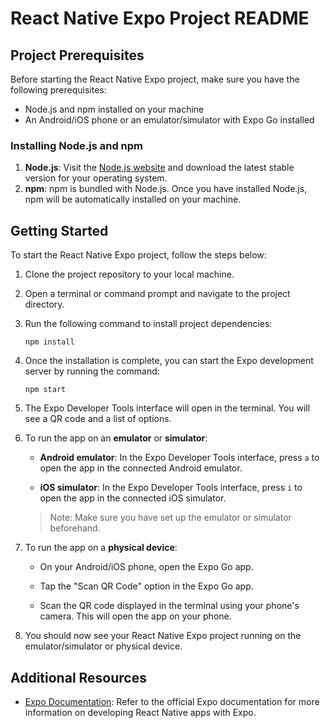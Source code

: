 # React Native Expo Project README

## Project Prerequisites
Before starting the React Native Expo project, make sure you have the following prerequisites:

- Node.js and npm installed on your machine
- An Android/iOS phone or an emulator/simulator with Expo Go installed

### Installing Node.js and npm
1. **Node.js**: Visit the [Node.js website](https://nodejs.org/) and download the latest stable version for your operating system.
2. **npm**: npm is bundled with Node.js. Once you have installed Node.js, npm will be automatically installed on your machine.

## Getting Started
To start the React Native Expo project, follow the steps below:

1. Clone the project repository to your local machine.

2. Open a terminal or command prompt and navigate to the project directory.

3. Run the following command to install project dependencies:
   ```
   npm install
   ```

4. Once the installation is complete, you can start the Expo development server by running the command:
   ```
   npm start
   ```

5. The Expo Developer Tools interface will open in the terminal. You will see a QR code and a list of options.

6. To run the app on an **emulator** or **simulator**:

   - **Android emulator**: In the Expo Developer Tools interface, press `a` to open the app in the connected Android emulator.
   
   - **iOS simulator**: In the Expo Developer Tools interface, press `i` to open the app in the connected iOS simulator.

   > Note: Make sure you have set up the emulator or simulator beforehand.

7. To run the app on a **physical device**:

   - On your Android/iOS phone, open the Expo Go app.

   - Tap the "Scan QR Code" option in the Expo Go app.

   - Scan the QR code displayed in the terminal using your phone's camera. This will open the app on your phone.

8. You should now see your React Native Expo project running on the emulator/simulator or physical device.

## Additional Resources
- [Expo Documentation](https://docs.expo.dev/): Refer to the official Expo documentation for more information on developing React Native apps with Expo.